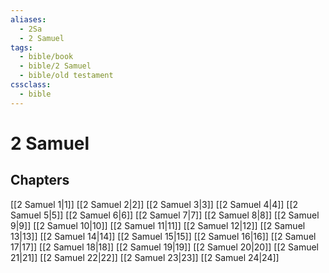 ```yaml
---
aliases:
  - 2Sa
  - 2 Samuel
tags:
  - bible/book
  - bible/2 Samuel
  - bible/old testament
cssclass:
  - bible
---
```


# 2 Samuel

## Chapters

[[2 Samuel 1|1]]
[[2 Samuel 2|2]]
[[2 Samuel 3|3]]
[[2 Samuel 4|4]]
[[2 Samuel 5|5]]
[[2 Samuel 6|6]]
[[2 Samuel 7|7]]
[[2 Samuel 8|8]]
[[2 Samuel 9|9]]
[[2 Samuel 10|10]]
[[2 Samuel 11|11]]
[[2 Samuel 12|12]]
[[2 Samuel 13|13]]
[[2 Samuel 14|14]]
[[2 Samuel 15|15]]
[[2 Samuel 16|16]]
[[2 Samuel 17|17]]
[[2 Samuel 18|18]]
[[2 Samuel 19|19]]
[[2 Samuel 20|20]]
[[2 Samuel 21|21]]
[[2 Samuel 22|22]]
[[2 Samuel 23|23]]
[[2 Samuel 24|24]]
